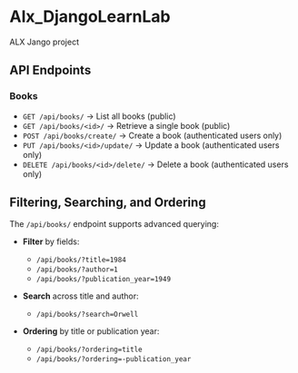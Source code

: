 # Alx_DjangoLearnLab
ALX Jango project

## API Endpoints

### Books
- `GET /api/books/` → List all books (public)
- `GET /api/books/<id>/` → Retrieve a single book (public)
- `POST /api/books/create/` → Create a book (authenticated users only)
- `PUT /api/books/<id>/update/` → Update a book (authenticated users only)
- `DELETE /api/books/<id>/delete/` → Delete a book (authenticated users only)

## Filtering, Searching, and Ordering

The `/api/books/` endpoint supports advanced querying:

- **Filter** by fields:
  - `/api/books/?title=1984`
  - `/api/books/?author=1`
  - `/api/books/?publication_year=1949`

- **Search** across title and author:
  - `/api/books/?search=Orwell`

- **Ordering** by title or publication year:
  - `/api/books/?ordering=title`
  - `/api/books/?ordering=-publication_year`
